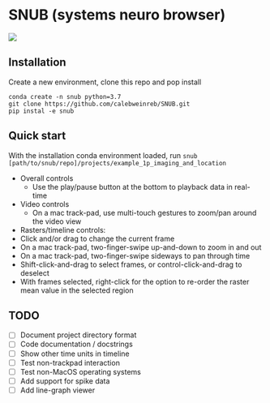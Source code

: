 # SNUB (systems neuro browser)

![](https://github.com/calebweinreb/SNUB/blob/main/docs/screen_capture.gif)


## Installation
Create a new environment, clone this repo and pop install
```
conda create -n snub python=3.7
git clone https://github.com/calebweinreb/SNUB.git
pip instal -e snub
```

## Quick start
With the installation conda environment loaded, run
`snub [path/to/snub/repo]/projects/example_1p_imaging_and_location`
- Overall controls
  - Use the play/pause button at the bottom to playback data in real-time
- Video controls
  - On a mac track-pad, use multi-touch gestures to zoom/pan around the video view
- Rasters/timeline controls:
- Click and/or drag to change the current frame
- On a mac track-pad, two-finger-swipe up-and-down to zoom in and out
- On a mac track-pad, two-finger-swipe sideways to pan through time
- Shift-click-and-drag to select frames, or control-click-and-drag to deselect
- With frames selected, right-click for the option to re-order the raster mean value in the selected region

## TODO
- [ ] Document project directory format
- [ ] Code documentation / docstrings
- [ ] Show other time units in timeline
- [ ] Test non-trackpad interaction
- [ ] Test non-MacOS operating systems
- [ ] Add support for spike data
- [ ] Add line-graph viewer
